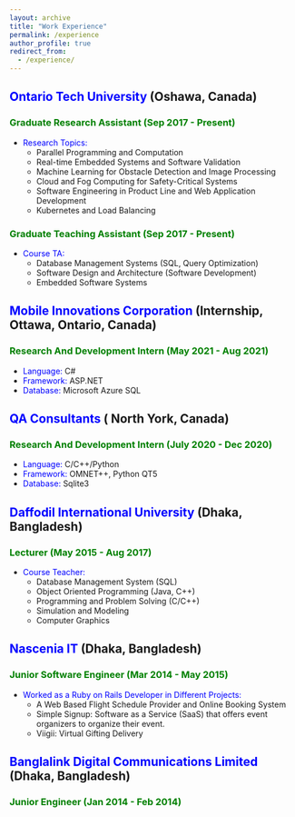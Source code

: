 ```yaml
---
layout: archive
title: "Work Experience"
permalink: /experience
author_profile: true
redirect_from: 
  - /experience/
---
```


## <span style="color:blue">Ontario Tech University</span> (Oshawa, Canada)

### <span style="color:green">Graduate Research Assistant (Sep 2017 - Present)</span>
- <span style="color:blue">Research Topics:</span> 
    - Parallel Programming and Computation
    - Real-time Embedded Systems and Software Validation
    - Machine Learning for Obstacle Detection and Image Processing
    - Cloud and Fog Computing for Safety-Critical Systems 
    - Software Engineering in Product Line and Web Application Development
    - Kubernetes and Load Balancing

### <span style="color:green">Graduate Teaching Assistant (Sep 2017 - Present)</span>
- <span style="color:blue">Course TA:</span>
    - Database Management Systems (SQL, Query Optimization)
    - Software Design and Architecture (Software Development)
    - Embedded Software Systems



## <span style="color:blue">Mobile Innovations Corporation</span> (Internship, Ottawa, Ontario, Canada)
### <span style="color:green">Research And Development Intern (May 2021 - Aug 2021)</span>
- <span style="color:blue">Language:</span> C#
- <span style="color:blue">Framework:</span> ASP.NET
- <span style="color:blue">Database:</span> Microsoft Azure SQL

## <span style="color:blue">QA Consultants</span> ( North York, Canada)
### <span style="color:green">Research And Development Intern (July 2020 - Dec 2020)</span>
- <span style="color:blue">Language:</span> C/C++/Python
- <span style="color:blue">Framework:</span> OMNET++, Python QT5
- <span style="color:blue">Database:</span> Sqlite3

## <span style="color:blue">Daffodil International University</span> (Dhaka, Bangladesh)
### <span style="color:green">Lecturer (May 2015 - Aug 2017)</span>
- <span style="color:blue">Course Teacher:</span>
    - Database Management System (SQL)
    - Object Oriented Programming (Java, C++)
    - Programming and Problem Solving (C/C++)
    - Simulation and Modeling
    - Computer Graphics

## <span style="color:blue">Nascenia IT</span> (Dhaka, Bangladesh)
### <span style="color:green">Junior Software Engineer (Mar 2014 - May 2015)</span>
- <span style="color:blue">Worked as a Ruby on Rails Developer in Different Projects:</span>
    - A Web Based Flight Schedule Provider and Online Booking System
    - Simple Signup: Software as a Service (SaaS) that offers event organizers to organize their event. 
    - Viigii: Virtual Gifting Delivery

## <span style="color:blue">Banglalink Digital Communications Limited</span>  (Dhaka, Bangladesh)
### <span style="color:green">Junior Engineer (Jan 2014 - Feb 2014)</span>

